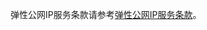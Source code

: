 弹性公网IP服务条款请参考[弹性公网IP服务条款](../../../Service-Agreements-and-Guarantees/Product-Service-Agreement/Elastic-Ip--Level-Agreements-X-SLA.md)。
